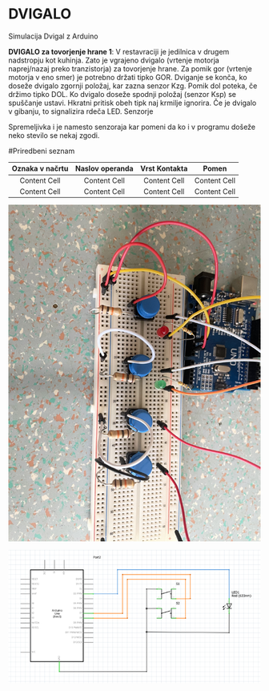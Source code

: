 # DVIGALO
Simulacija Dvigal z Arduino

__DVIGALO za tovorjenje hrane 1__: V restavraciji je jedilnica v drugem nadstropju kot kuhinja. Zato je vgrajeno dvigalo (vrtenje motorja naprej/nazaj preko tranzistorja) za tovorjenje hrane. Za pomik gor (vrtenje motorja v eno smer) je potrebno držati tipko GOR. Dviganje se konča, ko doseže dvigalo zgornji položaj, kar zazna senzor Kzg. Pomik dol poteka, če držimo tipko DOL. Ko dvigalo doseže spodnji položaj (senzor Ksp) se spuščanje ustavi. Hkratni pritisk obeh tipk naj krmilje ignorira. Če je dvigalo v gibanju, to signalizira rdeča LED. Senzorje

Spremeljivka i je namesto senzoraja kar pomeni da ko i v programu došeže neko stevilo se nekaj zgodi.

#Priredbeni seznam

| Oznaka v načrtu | Naslov operanda | Vrst Kontakta |Pomen |
| :-------------: | :-------------: | :-----------: | :--: |   
| Content Cell | Content Cell |  Content Cell |  Content Cell |  
| Content Cell | Content Cell |  Content Cell |  Content Cell | 



![](https://github.com/AV-35/Dvigalo/blob/main/media/IMG_3437.jpg)

![](https://github.com/AV-35/Dvigalo/blob/main/media/Schematic.PNG)

